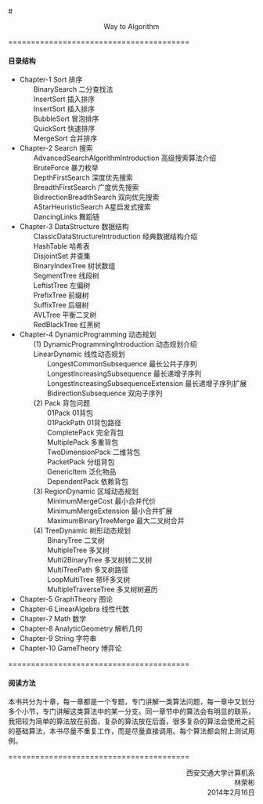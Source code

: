 #<p align="center">Way to Algorithm</p>


========================================
#### 目录结构
* Chapter-1 Sort 排序</br>
&emsp;&emsp;BinarySearch 二分查找法</br>
&emsp;&emsp;InsertSort 插入排序</br>
&emsp;&emsp;InsertSort 插入排序</br>
&emsp;&emsp;BubbleSort 冒泡排序</br>
&emsp;&emsp;QuickSort 快速排序</br>
&emsp;&emsp;MergeSort 合并排序</br>
* Chapter-2 Search 搜索</br>
&emsp;&emsp;AdvancedSearchAlgorithmIntroduction 高级搜索算法介绍</br>
&emsp;&emsp;BruteForce 暴力枚举</br>
&emsp;&emsp;DepthFirstSearch 深度优先搜索</br>
&emsp;&emsp;BreadthFirstSearch 广度优先搜索</br>
&emsp;&emsp;BidirectionBreadthSearch 双向优先搜索</br>
&emsp;&emsp;AStarHeuristicSearch A星启发式搜索</br>
&emsp;&emsp;DancingLinks 舞蹈链</br>
* Chapter-3 DataStructure 数据结构</br>
&emsp;&emsp;ClassicDataStructureIntroduction 经典数据结构介绍</br>
&emsp;&emsp;HashTable 哈希表</br>
&emsp;&emsp;DisjointSet 并查集</br>
&emsp;&emsp;BinaryIndexTree 树状数组</br>
&emsp;&emsp;SegmentTree 线段树</br>
&emsp;&emsp;LeftistTree 左偏树</br>
&emsp;&emsp;PrefixTree 前缀树</br>
&emsp;&emsp;SuffixTree 后缀树</br>
&emsp;&emsp;AVLTree 平衡二叉树</br>
&emsp;&emsp;RedBlackTree 红黑树</br>
* Chapter-4 DynamicProgramming 动态规划</br>
&emsp;&emsp;(1) DynamicProgrammingIntroduction 动态规划介绍</br>
&emsp;&emsp;LinearDynamic 线性动态规划</br>
&emsp;&emsp;&emsp;&emsp;LongestCommonSubsequence 最长公共子序列</br>
&emsp;&emsp;&emsp;&emsp;LongestIncreasingSubsequence 最长递增子序列</br>
&emsp;&emsp;&emsp;&emsp;LongestIncreasingSubsequenceExtension 最长递增子序列扩展</br>
&emsp;&emsp;&emsp;&emsp;BidirectionSubsequence 双向子序列</br>
&emsp;&emsp;(2) Pack 背包问题</br>
&emsp;&emsp;&emsp;&emsp;01Pack 01背包</br>
&emsp;&emsp;&emsp;&emsp;01PackPath 01背包路径</br>
&emsp;&emsp;&emsp;&emsp;CompletePack 完全背包</br>
&emsp;&emsp;&emsp;&emsp;MultiplePack 多重背包</br>
&emsp;&emsp;&emsp;&emsp;TwoDimensionPack 二维背包</br>
&emsp;&emsp;&emsp;&emsp;PacketPack 分组背包</br>
&emsp;&emsp;&emsp;&emsp;GenericItem 泛化物品</br>
&emsp;&emsp;&emsp;&emsp;DependentPack 依赖背包</br>
&emsp;&emsp;(3) RegionDynamic 区域动态规划</br>
&emsp;&emsp;&emsp;&emsp;MinimumMergeCost 最小合并代价</br>
&emsp;&emsp;&emsp;&emsp;MinimumMergeExtension 最小合并扩展</br>
&emsp;&emsp;&emsp;&emsp;MaximumBinaryTreeMerge 最大二叉树合并</br>
&emsp;&emsp;(4) TreeDynamic 树形动态规划</br>
&emsp;&emsp;&emsp;&emsp;BinaryTree 二叉树</br>
&emsp;&emsp;&emsp;&emsp;MultipleTree 多叉树</br>
&emsp;&emsp;&emsp;&emsp;Multi2BinaryTree 多叉树转二叉树</br>
&emsp;&emsp;&emsp;&emsp;MultiTreePath 多叉树路径</br>
&emsp;&emsp;&emsp;&emsp;LoopMultiTree 带环多叉树</br>
&emsp;&emsp;&emsp;&emsp;MultipleTraverseTree 多叉树树遍历</br>
* Chapter-5 GraphTheory 图论</br>
* Chapter-6 LinearAlgebra 线性代数</br>
* Chapter-7 Math 数学</br>
* Chapter-8 AnalyticGeometry 解析几何</br>
* Chapter-9 String 字符串</br>
* Chapter-10 GameTheory 博弈论</br>


========================================
#### 阅读方法
本书共分为十章，每一章都是一个专题，专门讲解一类算法问题，每一章中又划分多个小节，专门讲解这类算法中的某一分支。同一章节中的算法会有明显的联系，我把较为简单的算法放在前面，复杂的算法放在后面，很多复杂的算法会使用之前的基础算法，本书尽量不重复工作，而是尽量直接调用。每个算法都会附上测试用例。


========================================
<p align="right">
西安交通大学计算机系</br>
林荣彬</br>
2014年2月16日
</p>
